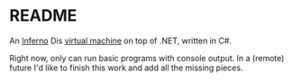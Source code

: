 # README #

An [Inferno](http://www.vitanuova.com/inferno/) Dis [virtual machine](https://en.wikipedia.org/wiki/Limbo_%28programming_language%29#Virtual_machine) on top of .NET, written in C#.

Right now, only can run basic programs with console output. In a (remote) future I'd like to finish this work and add all the missing pieces.

